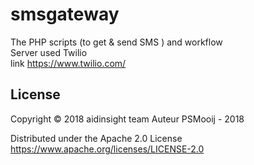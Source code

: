 # smsgateway
The PHP scripts (to get &amp; send SMS ) and workflow<br />
Server used Twilio <br /> 
link https://www.twilio.com/ 
## License

Copyright © 2018 aidinsight team
Auteur PSMooij - 2018

Distributed under the Apache 2.0 License https://www.apache.org/licenses/LICENSE-2.0
